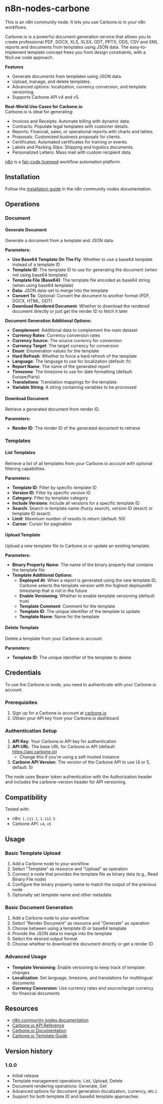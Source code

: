 # n8n-nodes-carbone

This is an n8n community node. It lets you use Carbone.io in your n8n workflows.

Carbone.io is a powerful document generation service that allows you to create professional PDF, DOCX, XLS, XLSX, ODT, PPTX, ODS, CSV and XML reports and documents from templates using JSON data. The easy-to-implement template concept frees you from design constraints, with a No/Low code approach.

**Features**
- Generate documents from templates using JSON data.
- Upload, manage, and delete templates.
- Advanced options: localization, currency conversion, and template versioning.
- Supports Carbone API v4 and v5.


**Real-World Use Cases for Carbone.io**<br>
Carbone.io is ideal for generating:
- Invoices and Receipts: Automate billing with dynamic data.
- Contracts: Populate legal templates with customer details.
- Reports: Financial, sales, or operational reports with charts and tables.
- Proposals: Customized business proposals for clients.
- Certificates: Automated certificates for training or events.
- Labels and Packing Slips: Shipping and logistics documents.
- Personalized Letters: Mass mail with custom recipient data.

[n8n](https://n8n.io/) is a [fair-code licensed](https://docs.n8n.io/reference/license/) workflow automation platform.

## Installation

Follow the [installation guide](https://docs.n8n.io/integrations/community-nodes/installation/) in the n8n community nodes documentation.

## Operations

### Document

#### Generate Document
Generate a document from a template and JSON data.

**Parameters:**
- **Use Base64 Template On The Fly**: Whether to use a base64 template instead of a template ID
- **Template ID**: The template ID to use for generating the document (when not using base64 template)
- **Template File (Base64)**: The template file encoded as base64 string (when using base64 template)
- **Data**: JSON data-set to merge into the template
- **Convert To**: Optional: Convert the document to another format (PDF, DOCX, HTML, ODT)
- **Download Rendered Document**: Whether to download the rendered document directly or just get the render ID to fetch it later

**Document Generation Additional Options:**
- **Complement**: Additional data to complement the main dataset
- **Currency Rates**: Currency conversion rates
- **Currency Source**: The source currency for conversion
- **Currency Target**: The target currency for conversion
- **Enum**: Enumeration values for the template
- **Hard Refresh**: Whether to force a hard refresh of the template
- **Language**: The language to use for localization (default: fr)
- **Report Name**: The name of the generated report
- **Timezone**: The timezone to use for date formatting (default: Europe/Paris)
- **Translations**: Translation mappings for the template
- **Variable String**: A string containing variables to be processed

#### Download Document
Retrieve a generated document from render ID.

**Parameters:**
- **Render ID**: The render ID of the generated document to retrieve

### Templates

#### List Templates
Retrieve a list of all templates from your Carbone.io account with optional filtering capabilities.

**Parameters:**
- **Template ID**: Filter by specific template ID
- **Version ID**: Filter by specific version ID
- **Category**: Filter by template category
- **Include Versions**: Include all versions for a specific template ID
- **Search**: Search in template name (fuzzy search), version ID (exact) or template ID (exact)
- **Limit**: Maximum number of results to return (default: 50)
- **Cursor**: Cursor for pagination

#### Upload Template
Upload a new template file to Carbone.io or update an existing template.

**Parameters:**
- **Binary Property Name**: The name of the binary property that contains the template file
- **Template Additional Options**:
  - **Deployed At**: When a report is generated using the new template ID, Carbone selects the template version with the highest deployedAt timestamp that is not in the future
  - **Enable Versioning**: Whether to enable template versioning (default: true)
  - **Template Comment**: Comment for the template
  - **Template ID**: The unique identifier of the template to update
  - **Template Name**: Name for the template

#### Delete Template
Delete a template from your Carbone.io account.

**Parameters:**
- **Template ID**: The unique identifier of the template to delete


## Credentials

To use the Carbone.io node, you need to authenticate with your Carbone.io account.

### Prerequisites
1. Sign up for a Carbone.io account at [carbone.io](https://carbone.io/)
2. Obtain your API key from your Carbone.io dashboard

### Authentication Setup
1. **API Key**: Your Carbone.io API key for authentication
2. **API URL**: The base URL for Carbone.io API (default: https://api.carbone.io)
   - Change this if you're using a self-hosted instance
3. **Carbone API Version**: The version of the Carbone API to use (4 or 5, default: 5)

The node uses Bearer token authentication with the Authorization header and includes the carbone-version header for API versioning.

## Compatibility

Tested with:
- n8n: `1.111.1`, `1.112.5`
- Carbone API: `v4`, `v5`

## Usage

### Basic Template Upload
1. Add a Carbone node to your workflow
2. Select "Template" as resource and "Upload" as operation
3. Connect a node that provides the template file as binary data (e.g., Read Binary File node)
4. Configure the binary property name to match the output of the previous node
5. Optionally set template name and other metadata

### Basic Document Generation
1. Add a Carbone node to your workflow
2. Select "Render Document" as resource and "Generate" as operation
3. Choose between using a template ID or base64 template
4. Provide the JSON data to merge into the template
5. Select the desired output format
6. Choose whether to download the document directly or get a render ID

### Advanced Usage
- **Template Versioning**: Enable versioning to keep track of template changes
- **Localization**: Set language, timezone, and translations for multilingual documents
- **Currency Conversion**: Use currency rates and source/target currency for financial documents


## Resources

* [n8n community nodes documentation](https://docs.n8n.io/integrations/#community-nodes)
* [Carbone.io API Reference](https://carbone.io/api-reference.html)
* [Carbone.io Documentation](https://carbone.io/documentation.html)
* [Carbone.io Template Guide](https://carbone.io/documentation/design/overview/getting-started.html)

## Version history

### 1.0.0
- Initial release
- Template management operations: List, Upload, Delete
- Document rendering operations: Generate, Get
- Advanced options for document generation (localization, currency, etc.)
- Support for both template ID and base64 template approaches
